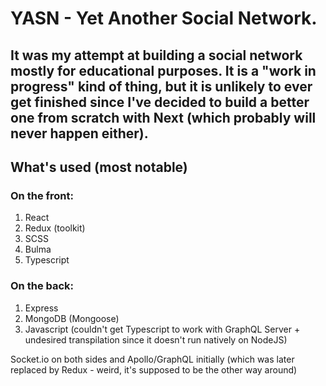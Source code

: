 # YASN - Yet Another Social Network.

## It was my attempt at building a social network mostly for educational purposes. It is a "work in progress" kind of thing, but it is unlikely to ever get finished since I've decided to build a better one from scratch with Next (which probably will never happen either).

## What's used (most notable)
### On the front:
1. React
2. Redux (toolkit)
3. SCSS
4. Bulma
4. Typescript

### On the back:
1. Express
2. MongoDB (Mongoose)
3. Javascript (couldn't get Typescript to work with GraphQL Server + undesired transpilation since it doesn't run natively on NodeJS)

Socket.io on both sides and Apollo/GraphQL initially (which was later replaced by Redux - weird, it's supposed to be the other way around)